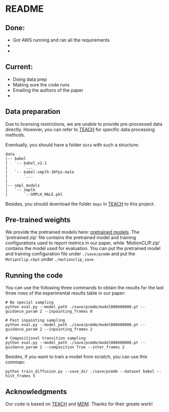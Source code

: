 # README

## Done:

- Got AWS running and ran all the requirements
- 
- 


## Current:

- Doing data prep
- Making sure the code runs
- Emailing the authors of the paper
- 


## Data preparation
Due to licensing restrictions, we are unable to provide pre-processed data directly. However, you can refer to [TEACH](https://github.com/athn-nik/teach#data) for specific data processing methods.

Eventually, you should have a folder `data` with such a structure:
```
data
|-- babel
|   `-- babel_v2.1
|       `...
|   `-- babel-smplh-30fps-male 
|       `...
|
|-- smpl_models
|   `-- smplh
|       `--SMPLH_MALE.pkl
```

Besides, you should download the folder `deps` in [TEACH](https://github.com/athn-nik/teach/tree/main/deps) to this project.

## Pre-trained weights
We provide the pretrained models here: [pretrained models](https://drive.google.com/drive/folders/1Lrj5FEt7bFFiv_VnfoDFoQgZzfF4X6RJ?usp=sharing). The 'pretrained.zip' file contains the pretrained model and training configurations used to report metrics in our paper, while 'MotionCLIP.zip' contains the model used for evaluation. You can put the pretrained model and training configuration file under `./save/pcmdm` and put the `MotipnClip.ckpt` under `./motionclip_save`.

## Running the code
You can use the following three commands to obtain the results for the last three rows of the experimental results table in our paper:
```
# No special sampling
python eval.py --model_path ./save/pcmdm/model000600000.pt --guidance_param 2 --inpainting_frames 0

# Past inpainting sampling
python eval.py --model_path ./save/pcmdm/model000600000.pt --guidance_param 2 --inpainting_frames 2

# Compositional transition sampling
python eval.py --model_path ./save/pcmdm/model000600000.pt --guidance_param 2 --composition True --inter_frames 2
```

Besides, if you want to train a model from scratch, you can use this comman:
```
python train_diffusion.py --save_dir ./save/pcmdm --dataset babel --hist_frames 5 
```

## Acknowledgments
Our code is based on [TEACH](https://github.com/athn-nik/teach) and [MDM](https://github.com/GuyTevet/motion-diffusion-model). Thanks for their greate work!
